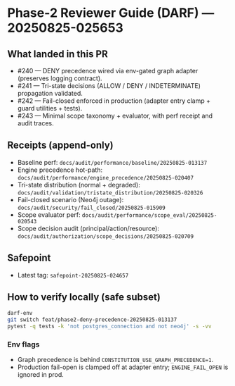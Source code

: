 # Phase-2 Reviewer Guide (DARF) — 20250825-025653

## What landed in this PR
- #240 — DENY precedence wired via env-gated graph adapter (preserves logging contract).
- #241 — Tri-state decisions (ALLOW / DENY / INDETERMINATE) propagation validated.
- #242 — Fail-closed enforced in production (adapter entry clamp + guard utilities + tests).
- #243 — Minimal scope taxonomy + evaluator, with perf receipt and audit traces.

## Receipts (append-only)
- Baseline perf: `docs/audit/performance/baseline/20250825-013137`
- Engine precedence hot-path: `docs/audit/performance/engine_precedence/20250825-020407`
- Tri-state distribution (normal + degraded): `docs/audit/validation/tristate_distribution/20250825-020326`
- Fail-closed scenario (Neo4j outage): `docs/audit/security/fail_closed/20250825-015909`
- Scope evaluator perf: `docs/audit/performance/scope_eval/20250825-020543`
- Scope decision audit (principal/action/resource): `docs/audit/authorization/scope_decisions/20250825-020709`

## Safepoint
- Latest tag: `safepoint-20250825-024657`

## How to verify locally (safe subset)
```bash
darf-env
git switch feat/phase2-deny-precedence-20250825-013137
pytest -q tests -k 'not postgres_connection and not neo4j' -s -vv
```

### Env flags
- Graph precedence is behind `CONSTITUTION_USE_GRAPH_PRECEDENCE=1`.
- Production fail-open is clamped off at adapter entry; `ENGINE_FAIL_OPEN` is ignored in prod.
